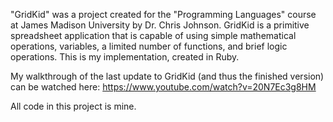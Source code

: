 "GridKid" was a project created for the "Programming Languages" course at James Madison University by Dr. Chris Johnson. GridKid is a primitive spreadsheet application that is capable of using simple mathematical operations, variables, a limited number of functions, and brief logic operations. This is my implementation, created in Ruby.

My walkthrough of the last update to GridKid (and thus the finished version) can be watched here: https://www.youtube.com/watch?v=20N7Ec3g8HM

All code in this project is mine.
